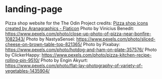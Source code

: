 # landing-page
Pizza shop website for the The Odin Project
credits: 
<a href="https://www.flaticon.com/free-icons/pizza-shop" title="pizza shop icons">Pizza shop icons created by Aranagraphics - Flaticon</a>
Photo by Vinicius Benedit: https://www.pexels.com/photo/close-up-photo-of-pizza-near-bonfire-1082343/
Photo by NastyaSensei: https://www.pexels.com/photo/sliced-cheese-on-brown-table-top-821365/
Photo by Pixabay: https://www.pexels.com/photo/hotdog-and-ham-on-plate-357576/
Photo by ClickerHappy: https://www.pexels.com/photo/pizza-kitchen-recipe-rolling-pin-9510/
Photo by Engin Akyurt: https://www.pexels.com/photo/flat-lay-photography-of-variety-of-vegetables-1435904/